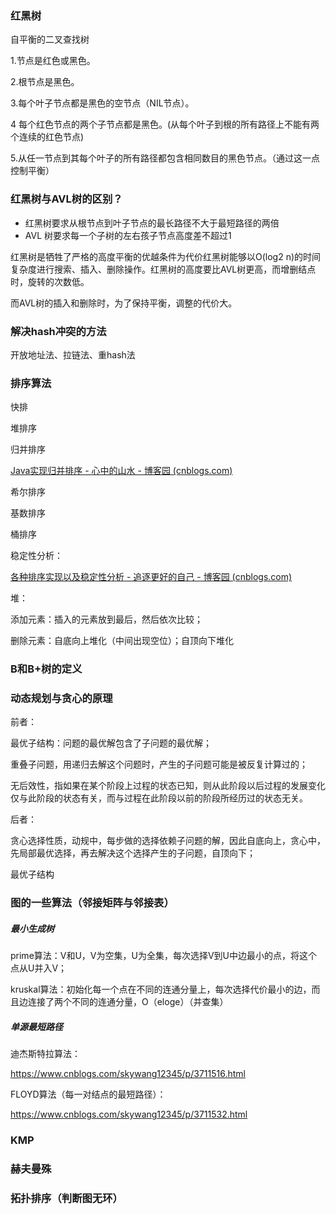 ### 红黑树

自平衡的二叉查找树

1.节点是红色或黑色。

2.根节点是黑色。

3.每个叶子节点都是黑色的空节点（NIL节点）。

4 每个红色节点的两个子节点都是黑色。(从每个叶子到根的所有路径上不能有两个连续的红色节点)

5.从任一节点到其每个叶子的所有路径都包含相同数目的黑色节点。（通过这一点控制平衡）



### 红黑树与AVL树的区别？

- 红黑树要求从根节点到叶子节点的最长路径不大于最短路径的两倍
- AVL 树要求每一个子树的左右孩子节点高度差不超过1



红黑树是牺牲了严格的高度平衡的优越条件为代价红黑树能够以O(log2 n)的时间复杂度进行搜索、插入、删除操作。红黑树的高度要比AVL树更高，而增删结点时，旋转的次数低。

而AVL树的插入和删除时，为了保持平衡，调整的代价大。







### 解决hash冲突的方法

开放地址法、拉链法、重hash法



### 排序算法

快排

堆排序

归并排序

[Java实现归并排序 - 心中的山水 - 博客园 (cnblogs.com)](https://www.cnblogs.com/of-fanruice/p/7678801.html)

希尔排序

基数排序

桶排序

稳定性分析：

[各种排序实现以及稳定性分析 - 追逐更好的自己 - 博客园 (cnblogs.com)](https://www.cnblogs.com/inception6-lxc/p/9021389.html)



堆：

添加元素：插入的元素放到最后，然后依次比较；

删除元素：自底向上堆化（中间出现空位）；自顶向下堆化



### B和B+树的定义



### 动态规划与贪心的原理

前者：

最优子结构：问题的最优解包含了子问题的最优解；

重叠子问题，用递归去解这个问题时，产生的子问题可能是被反复计算过的；

无后效性，指如果在某个阶段上过程的状态已知，则从此阶段以后过程的发展变化仅与此阶段的状态有关，而与过程在此阶段以前的阶段所经历过的状态无关。

后者：

贪心选择性质，动规中，每步做的选择依赖子问题的解，因此自底向上，贪心中，先局部最优选择，再去解决这个选择产生的子问题，自顶向下；

最优子结构





### 图的一些算法（邻接矩阵与邻接表）

##### 最小生成树

prime算法：V和U，V为空集，U为全集，每次选择V到U中边最小的点，将这个点从U并入V；

kruskal算法：初始化每一个点在不同的连通分量上，每次选择代价最小的边，而且边连接了两个不同的连通分量，O（eloge）（并查集）

##### 单源最短路径

迪杰斯特拉算法：

https://www.cnblogs.com/skywang12345/p/3711516.html

FLOYD算法（每一对结点的最短路径）：

https://www.cnblogs.com/skywang12345/p/3711532.html



### KMP





### 赫夫曼殊







### 拓扑排序（判断图无环）

